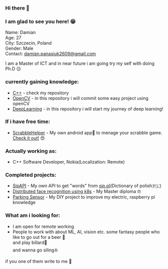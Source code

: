### Hi there 👋
### I am glad to see you here! :grin:

Name: Damian</br>
Age: 27</br>
City: Szczecin, Poland</br>
Gender: Male</br>
Contact: damian.panasiuk2609@gmail.com</br>

I am a Master of ICT and in near future i am going try my self with doing Ph.D :wink: 

### currently gaining knowledge:
 - [C++](https://github.com/GHRik/CXX-exercises) - check my repository
 - [OpenCV](https://github.com/GHRik/openCV-exercises) - in this repository i will commit some easy project using openCV
 - [DeepLearning](https://github.com/GHRik/Deeplearning-exercise) - in this repository i will start my journey of deep learning!
 
### If i have free time:
- [ScrabbleHelper](https://github.com/GHRik/PomocnaLiterka) - My own android app:iphone: to menage your scrabble game. [Check it out!](https://play.google.com/store/apps/details?id=com.panasiuk.PomocnaLiterka) :heart_eyes:

### Actually working as:
- C++ Software Developer, Nokia(Localization: Remote)

### Completed projects:
- [SjpAPI](https://github.com/GHRik/SjpAPI) - My own API to get "words" from [sjp.pl](www.sjp.pl)(Dictionary of polish:poland:)
- [Distributed face recognition using k8s](https://github.com/GHRik/Distributed-k8s-face-recognition) - My Master diploma :nerd_face:
- [Parking Sensor](https://github.com/GHRik/Parking-Sensor-DIY) - My DIY project to improve my electric, raspberry pi knowledge

### What am i looking for:
- I am open for remote working 
- People to work with about ML, AI, vision etc. 
some fantasy people who like to go out for a beer :beers:<br />
and play billard:8ball:<br />
and wanna go siling:sailboat:</br>

if you one of them write to me :partying_face:
